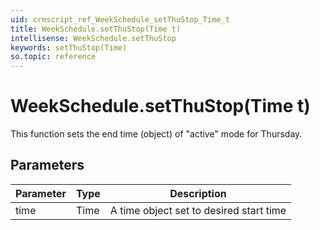 ```yaml
---
uid: crmscript_ref_WeekSchedule_setThuStop_Time_t
title: WeekSchedule.setThuStop(Time t)
intellisense: WeekSchedule.setThuStop
keywords: setThuStop(Time)
so.topic: reference
---
```


# WeekSchedule.setThuStop(Time t)

This function sets the end time (object) of "active" mode for Thursday.

## Parameters

| Parameter | Type | Description |
|---|---|---|
| time | Time | A time object set to desired start time |
